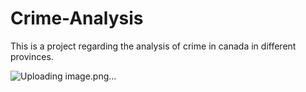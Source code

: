 # Crime-Analysis
This is a project regarding the analysis of crime in canada in different provinces.

![Uploading image.png…]()

